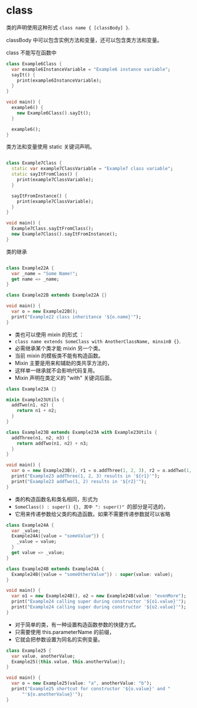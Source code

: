 # class

类的声明使用这种形式 `class name { [classBody] }`.

classBody 中可以包含实例方法和变量，还可以包含类方法和变量。

class 不能写在函数中

```dart
class Example6Class {
  var example6InstanceVariable = "Example6 instance variable";
  sayIt() {
    print(example6InstanceVariable);
  }
}

void main() {
  example6() {
    new Example6Class().sayIt();
  }

  example6();
}

```

类方法和变量使用 static 关键词声明。

```dart

class Example7Class {
  static var example7ClassVariable = "Example7 class variable";
  static sayItFromClass() {
    print(example7ClassVariable);
  }

  sayItFromInstance() {
    print(example7ClassVariable);
  }
}

void main() {
  Example7Class.sayItFromClass();
  new Example7Class().sayItFromInstance();
}
```

类的继承

```dart

class Example22A {
  var _name = "Some Name!";
  get name => _name;
}

class Example22B extends Example22A {}

void main() {
  var o = new Example22B();
  print("Example22 class inheritance '${o.name}'");
}
```

- 类也可以使用 mixin 的形式 ：
- `class name extends SomeClass with AnotherClassName, minxinB {}`.
- 必需继承某个类才能 mixin 另一个类。
- 当前 mixin 的模板类不能有构造函数。
- Mixin 主要是用来和辅助的类共享方法的，
- 这样单一继承就不会影响代码复用。
- Mixin 声明在类定义的 "with" 关键词后面。

```dart
class Example23A {}

mixin Example23Utils {
  addTwo(n1, n2) {
    return n1 + n2;
  }
}

class Example23B extends Example23A with Example23Utils {
  addThree(n1, n2, n3) {
    return addTwo(n1, n2) + n3;
  }
}

void main() {
  var o = new Example23B(), r1 = o.addThree(1, 2, 3), r2 = o.addTwo(1, 2);
  print("Example23 addThree(1, 2, 3) results in '${r1}'");
  print("Example23 addTwo(1, 2) results in '${r2}'");
}

```

- 类的构造函数名和类名相同，形式为
- `SomeClass() : super() {}, 其中 ": super()" `的部分是可选的，
- 它用来传递参数给父类的构造函数。如果不需要传递参数就可以省略

```dart
class Example24A {
  var _value;
  Example24A({value = "someValue"}) {
    _value = value;
  }
  get value => _value;
}

class Example24B extends Example24A {
  Example24B({value = "someOtherValue"}) : super(value: value);
}

void main() {
  var o1 = new Example24B(), o2 = new Example24B(value: "evenMore");
  print("Example24 calling super during constructor '${o1.value}'");
  print("Example24 calling super during constructor '${o2.value}'");
}
```

- 对于简单的类，有一种设置构造函数参数的快捷方式。
- 只需要使用 this.parameterName 的前缀，
- 它就会把参数设置为同名的实例变量。

```dart
class Example25 {
  var value, anotherValue;
  Example25({this.value, this.anotherValue});
}

void main() {
  var o = new Example25(value: "a", anotherValue: "b");
  print("Example25 shortcut for constructor '${o.value}' and "
      "'${o.anotherValue}'");
}
```
